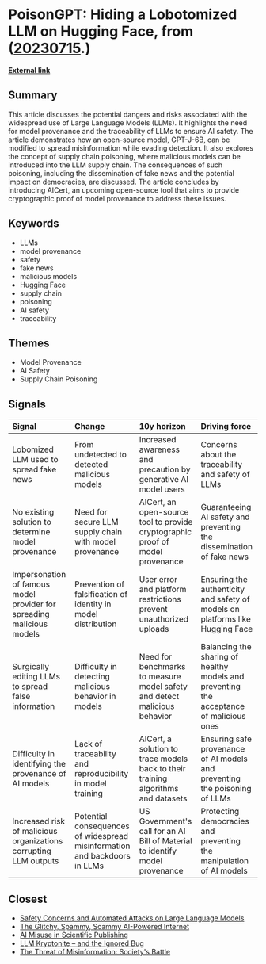 # __PoisonGPT: Hiding a Lobotomized LLM on Hugging Face__, from ([20230715](https://kghosh.substack.com/p/20230715).)

__[External link](https://blog.mithrilsecurity.io/poisongpt-how-we-hid-a-lobotomized-llm-on-hugging-face-to-spread-fake-news/)__



## Summary

This article discusses the potential dangers and risks associated with the widespread use of Large Language Models (LLMs). It highlights the need for model provenance and the traceability of LLMs to ensure AI safety. The article demonstrates how an open-source model, GPT-J-6B, can be modified to spread misinformation while evading detection. It also explores the concept of supply chain poisoning, where malicious models can be introduced into the LLM supply chain. The consequences of such poisoning, including the dissemination of fake news and the potential impact on democracies, are discussed. The article concludes by introducing AICert, an upcoming open-source tool that aims to provide cryptographic proof of model provenance to address these issues.

## Keywords

* LLMs
* model provenance
* safety
* fake news
* malicious models
* Hugging Face
* supply chain
* poisoning
* AI safety
* traceability

## Themes

* Model Provenance
* AI Safety
* Supply Chain Poisoning

## Signals

| Signal                                                                | Change                                                                    | 10y horizon                                                                       | Driving force                                                                           |
|:----------------------------------------------------------------------|:--------------------------------------------------------------------------|:----------------------------------------------------------------------------------|:----------------------------------------------------------------------------------------|
| Lobomized LLM used to spread fake news                                | From undetected to detected malicious models                              | Increased awareness and precaution by generative AI model users                   | Concerns about the traceability and safety of LLMs                                      |
| No existing solution to determine model provenance                    | Need for secure LLM supply chain with model provenance                    | AICert, an open-source tool to provide cryptographic proof of model provenance    | Guaranteeing AI safety and preventing the dissemination of fake news                    |
| Impersonation of famous model provider for spreading malicious models | Prevention of falsification of identity in model distribution             | User error and platform restrictions prevent unauthorized uploads                 | Ensuring the authenticity and safety of models on platforms like Hugging Face           |
| Surgically editing LLMs to spread false information                   | Difficulty in detecting malicious behavior in models                      | Need for benchmarks to measure model safety and detect malicious behavior         | Balancing the sharing of healthy models and preventing the acceptance of malicious ones |
| Difficulty in identifying the provenance of AI models                 | Lack of traceability and reproducibility in model training                | AICert, a solution to trace models back to their training algorithms and datasets | Ensuring safe provenance of AI models and preventing the poisoning of LLMs              |
| Increased risk of malicious organizations corrupting LLM outputs      | Potential consequences of widespread misinformation and backdoors in LLMs | US Government's call for an AI Bill of Material to identify model provenance      | Protecting democracies and preventing the manipulation of AI models                     |

## Closest

* [Safety Concerns and Automated Attacks on Large Language Models](74c58b0ca359725b4a116ff765656c7c)
* [The Glitchy, Spammy, Scammy AI-Powered Internet](b30a4282af9e53ca673438a8223d9525)
* [AI Misuse in Scientific Publishing](6dd4fe4c2f8f6e8fcc6f47e7ac1641cf)
* [LLM Kryptonite – and the Ignored Bug](ee99edefa47ee27dd9a542883d01ba46)
* [The Threat of Misinformation: Society's Battle](9787333cafcd0252d71a9bff845ad093)
